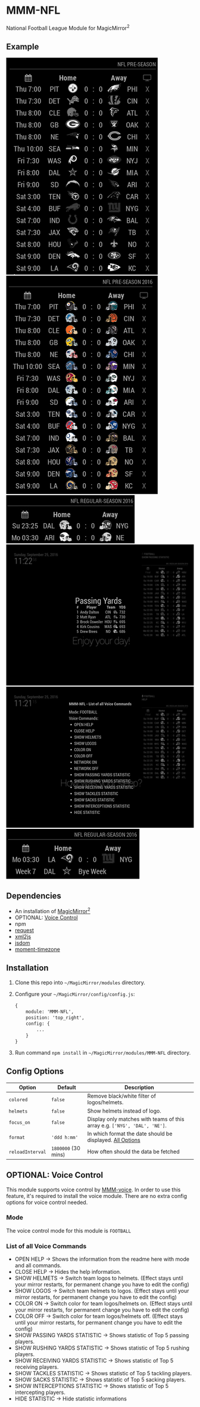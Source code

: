 # MMM-NFL
National Football League Module for MagicMirror<sup>2</sup>

## Example

![](.github/example.jpg)   ![](.github/example2.jpg)   ![](.github/example_focus.jpg)   ![](.github/example_statistic.jpg)   ![](.github/example_help.jpg)   ![](.github/example_bye_week.png)

## Dependencies
  * An installation of [MagicMirror<sup>2</sup>](https://github.com/MichMich/MagicMirror)
  * OPTIONAL: [Voice Control](https://github.com/fewieden/MMM-voice)
  * npm
  * [request](https://www.npmjs.com/package/request)
  * [xml2js](https://www.npmjs.com/package/xml2js)
  * [jsdom](https://www.npmjs.com/package/jsdom)
  * [moment-timezone](https://www.npmjs.com/package/moment-timezone)

## Installation
 1. Clone this repo into `~/MagicMirror/modules` directory.
 2. Configure your `~/MagicMirror/config/config.js`:

    ```
    {
        module: 'MMM-NFL',
        position: 'top_right',
        config: {
            ...
        }
    }
    ```
 3. Run command `npm install` in `~/MagicMirror/modules/MMM-NFL` directory.

## Config Options
| **Option** | **Default** | **Description** |
| --- | --- | --- |
| `colored` | `false` | Remove black/white filter of logos/helmets. |
| `helmets` | `false` | Show helmets instead of logo. |
| `focus_on` | `false` | Display only matches with teams of this array e.g. `['NYG', 'DAL', 'NE']`. |
| `format` | `'ddd h:mm'` | In which format the date should be displayed. [All Options](http://momentjs.com/docs/#/displaying/format/) |
| `reloadInterval` | `1800000` (30 mins) | How often should the data be fetched |

## OPTIONAL: Voice Control
This module supports voice control by [MMM-voice](https://github.com/fewieden/MMM-voice). In order to use this feature, it's required to install the voice module. There are no extra config options for voice control needed.

### Mode
The voice control mode for this module is `FOOTBALL`

### List of all Voice Commands
  * OPEN HELP -> Shows the information from the readme here with mode and all commands.
  * CLOSE HELP -> Hides the help information.
  * SHOW HELMETS -> Switch team logos to helmets. (Effect stays until your mirror restarts, for permanent change you have to edit the config)
  * SHOW LOGOS -> Switch team helmets to logos. (Effect stays until your mirror restarts, for permanent change you have to edit the config)
  * COLOR ON -> Switch color for team logos/helmets on. (Effect stays until your mirror restarts, for permanent change you have to edit the config)
  * COLOR OFF -> Switch color for team logos/helmets off. (Effect stays until your mirror restarts, for permanent change you have to edit the config)
  * SHOW PASSING YARDS STATISTIC -> Shows statistic of Top 5 passing players.
  * SHOW RUSHING YARDS STATISTIC -> Shows statistic of Top 5 rushing players.
  * SHOW RECEIVING YARDS STATISTIC -> Shows statistic of Top 5 receiving players.
  * SHOW TACKLES STATISTIC -> Shows statistic of Top 5 tackling players.
  * SHOW SACKS STATISTIC -> Shows statistic of Top 5 sacking players.
  * SHOW INTERCEPTIONS STATISTIC -> Shows statistic of Top 5 intercepting players.
  * HIDE STATISTIC -> Hide statistic informations
